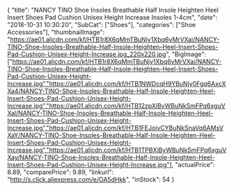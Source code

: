 {
	"title": "NANCY TINO Shoe Insoles Breathable Half Insole Heighten Heel Insert Shoes Pad Cushion Unisex  Height Increase Insoles 1-4cm",
	"date": "2018-10-31 10:30:20",
	"SubCat": ["Shoes"],
	"categories": ["Shoe Accessories"],
	"thumbnailImage": "https://ae01.alicdn.com/kf/HTB1r8X6qMmTBuNjy1Xbq6yMrVXai/NANCY-TINO-Shoe-Insoles-Breathable-Half-Insole-Heighten-Heel-Insert-Shoes-Pad-Cushion-Unisex-Height-Increase.jpg_220x220.jpg",
	"BigImage": ["https://ae01.alicdn.com/kf/HTB1r8X6qMmTBuNjy1Xbq6yMrVXai/NANCY-TINO-Shoe-Insoles-Breathable-Half-Insole-Heighten-Heel-Insert-Shoes-Pad-Cushion-Unisex-Height-Increase.jpg","https://ae01.alicdn.com/kf/HTB1NWDcqH9YBuNjy0Fgq6AxcXXa4/NANCY-TINO-Shoe-Insoles-Breathable-Half-Insole-Heighten-Heel-Insert-Shoes-Pad-Cushion-Unisex-Height-Increase.jpg","https://ae01.alicdn.com/kf/HTB12zpXiByWBuNkSmFPq6xguVXal/NANCY-TINO-Shoe-Insoles-Breathable-Half-Insole-Heighten-Heel-Insert-Shoes-Pad-Cushion-Unisex-Height-Increase.jpg","https://ae01.alicdn.com/kf/HTB1FEJoiyCYBuNkSnaVq6AMsVXaY/NANCY-TINO-Shoe-Insoles-Breathable-Half-Insole-Heighten-Heel-Insert-Shoes-Pad-Cushion-Unisex-Height-Increase.jpg","https://ae01.alicdn.com/kf/HTB1TPBXiByWBuNkSmFPq6xguVXay/NANCY-TINO-Shoe-Insoles-Breathable-Half-Insole-Heighten-Heel-Insert-Shoes-Pad-Cushion-Unisex-Height-Increase.jpg"],
	"actualPrice": 8.89,
	"comparePrice": 9.89,
	"linkurl": "http://s.click.aliexpress.com/e/OA5dHkk",
	"inStock": 54
}
